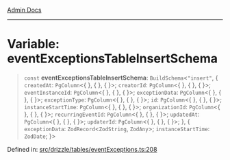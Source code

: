 [Admin Docs](/)

***

# Variable: eventExceptionsTableInsertSchema

> `const` **eventExceptionsTableInsertSchema**: `BuildSchema`\<`"insert"`, \{ `createdAt`: `PgColumn`\<\{ \}, \{ \}, \{ \}\>; `creatorId`: `PgColumn`\<\{ \}, \{ \}, \{ \}\>; `eventInstanceId`: `PgColumn`\<\{ \}, \{ \}, \{ \}\>; `exceptionData`: `PgColumn`\<\{ \}, \{ \}, \{ \}\>; `exceptionType`: `PgColumn`\<\{ \}, \{ \}, \{ \}\>; `id`: `PgColumn`\<\{ \}, \{ \}, \{ \}\>; `instanceStartTime`: `PgColumn`\<\{ \}, \{ \}, \{ \}\>; `organizationId`: `PgColumn`\<\{ \}, \{ \}, \{ \}\>; `recurringEventId`: `PgColumn`\<\{ \}, \{ \}, \{ \}\>; `updatedAt`: `PgColumn`\<\{ \}, \{ \}, \{ \}\>; `updaterId`: `PgColumn`\<\{ \}, \{ \}, \{ \}\>; \}, \{ `exceptionData`: `ZodRecord`\<`ZodString`, `ZodAny`\>; `instanceStartTime`: `ZodDate`; \}\>

Defined in: [src/drizzle/tables/eventExceptions.ts:208](https://github.com/gautam-divyanshu/talawa-api/blob/441b833d91882cfef7272c118419933afe47f7b6/src/drizzle/tables/eventExceptions.ts#L208)
